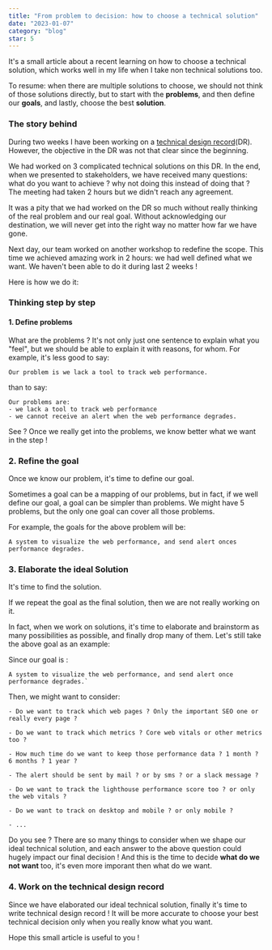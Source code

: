 ```yaml
---
title: "From problem to decision: how to choose a technical solution"
date: "2023-01-07"
category: "blog"
star: 5
---
```


It's a small article about a recent learning on how to choose a technical solution, which works well in my life when I take non technical solutions too.

To resume: when there are multiple solutions to choose, we should not think of those solutions directly, but to start with the **problems**, and then define our **goals**, and lastly, choose the best **solution**. 

### The story behind 

During two weeks I have been working on a [technical design record](https://adr.github.io/)(DR). However, the objective in the DR was not that clear since the beginning.

We had worked on 3 complicated technical solutions on this DR. In the end, when we presented to stakeholders, we have received many questions: what do you want to achieve ? why not doing this instead of doing that ? The meeting had taken 2 hours but we didn't reach any agreement. 

It was a pity that we had worked on the DR so much without really thinking of the real problem and our real goal. Without acknowledging our destination, we will never get into the right way no matter how far we have gone.   

Next day, our team worked on another workshop to redefine the scope. This time we achieved amazing work in 2 hours: we had well defined what we want. We haven't been able to do it during last 2 weeks !

Here is how we do it:

### Thinking step by step

#### 1. Define problems

What are the problems ?
It's not only just one sentence to explain what you "feel", but we should be able to explain it with reasons, for whom.
For example, it's less good to say:

```
Our problem is we lack a tool to track web performance.
```

than to say:

```
Our problems are: 
- we lack a tool to track web performance
- we cannot receive an alert when the web performance degrades.
```

See ? Once we really get into the problems, we know better what we want in the step !

### 2. Refine the goal

Once we know our problem, it's time to define our goal.

Sometimes a goal can be a mapping of our problems, but in fact, if we well define our goal, a goal can be simpler than problems. We might have 5 problems, but the only one goal can cover all those problems.

For example, the goals for the above problem will be:

```
A system to visualize the web performance, and send alert onces performance degrades.
```

### 3. Elaborate the ideal Solution

It's time to find the solution.

If we repeat the goal as the final solution, then we are not really working on it.

In fact, when we work on solutions, it's time to elaborate and brainstorm as many possibilities as possible, and finally drop many of them. Let's still take the above goal as an example:

Since our goal is : 
```
A system to visualize the web performance, and send alert once performance degrades.`
```

Then, we might want to consider:

```
- Do we want to track which web pages ? Only the important SEO one or really every page ? 

- Do we want to track which metrics ? Core web vitals or other metrics too ?

- How much time do we want to keep those performance data ? 1 month ? 6 months ? 1 year ?

- The alert should be sent by mail ? or by sms ? or a slack message ?

- Do we want to track the lighthouse performance score too ? or only the web vitals ?

- Do we want to track on desktop and mobile ? or only mobile ?

- ...
```

Do you see ? There are so many things to consider when we shape our ideal technical solution, and each answer to the above question could hugely impact our final decision ! And this is the time to decide **what do we not want** too, it's even more imporant then what do we want.

### 4. Work on the technical design record

Since we have elaborated our ideal technical solution, finally it's time to write technical design record ! It will be more accurate to choose your best technical decision only when you really know what you want.


Hope this small article is useful to you !
